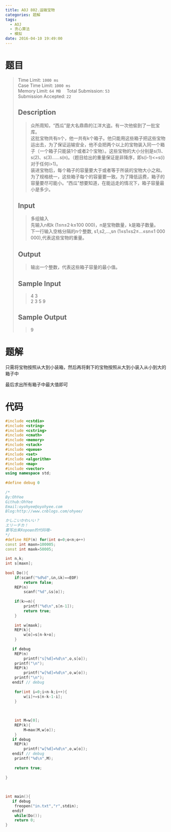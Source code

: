 ```yaml
---
title: AOJ 802.运输宝物
categories: 题解
tags:
  - AOJ
  - 贪心算法
  - 模拟
date: 2016-04-10 19:49:00
---
```

# 题目

> Time Limit: `1000 ms`  
> Case Time Limit: `1000 ms`  
> Memory Limit: `64 MB  `
> Total Submission: `53`  
> Submission Accepted: `22`  
> ## Description  
> > 众所周知，“西瓜”是大名鼎鼎的江洋大盗。有一次他偷到了一批宝库。  
> > 这批宝物共有n个，他一共有k个箱子。他只能用这些箱子把这些宝物运出去，为了保证运输安全，他不会把两个以上的宝物装入同一个箱子（一个箱子只能装1个或者2个宝物）。这些宝物的大小分别是s(1)、s(2)、s(3)……s(n)。（题目给出的重量保证是非降序，即s(i-1)&lt;=s(i) 对于任何i>1)。  
> > 装进宝物后，每个箱子的容量要大于或者等于所装的宝物大小之和。为了规格统一，这些箱子每个的容量要一致。为了降低运费，箱子的容量要尽可能小。“西瓜”想要知道，在能运走的情况下，箱子容量最小是多少。  
>  <!--more-->  
>   
> ## Input  
> > 多组输入  
> > 先输入n和k (1≤n≤2·k≤100 000)，n是宝物数量，k是箱子数量。  
> > 下一行输入空格分隔的n个整数, s1,s2,...,sn (1≤s1≤s2≤...≤sn≤1 000 000),代表这些宝物的重量。  
>    
>   
> ## Output  
> > 输出一个整数，代表这些箱子容量的最小值。  
>    
>   
> ## Sample Input  
> > 4 3  
> > 2 3 5 9  
>    
>   
> ## Sample Output  
> > 9  

# 题解

只需将宝物按照从大到小装箱，然后再将剩下的宝物按照从大到小装入从小到大的箱子中

最后求出所有箱子中最大值即可


# 代码

```cpp
#include <cstdio>
#include <string>
#include <cstring>
#include <cmath>
#include <memory>
#include <stack>
#include <queue>
#include <set>
#include <algorithm>
#include <map>
#include <vector>
using namespace std;
 
#define debug 0
 
/*
By:OhYee
Github:OhYee
Email:oyohyee@oyohyee.com
Blog:http://www.cnblogs.com/ohyee/

かしこいかわいい？
エリーチカ！
要写出来Хорошо的代码哦~
*/
#define REP(n) for(int o=0;o<n;o++)
const int maxn=100005;
const int maxk=50005;
 
int n,k;
int s[maxn];
 
bool Do(){
    if(scanf("%d%d",&n,&k)==EOF)
        return false;
    REP(n)
        scanf("%d",&s[o]);
 
    if(k>=n){
        printf("%d\n",s[n-1]);
        return true;
    }
 
    int w[maxk];
    REP(k){
        w[o]=s[n-k+o];
    }
 
   if debug
    REP(n)
        printf("s[%d]=%d\n",o,s[o]);
    printf("\n");
    REP(k)
        printf("w[%d]=%d\n",o,w[o]);
    printf("\n");
   endif // debug
 
    for(int i=0;i<n-k;i++){
        w[i]+=s[n-k-1-i];
    }
 
 
 
    int M=w[0];
    REP(k){
        M=max(M,w[o]);
    }
   if debug
    REP(k)
        printf("w[%d]=%d\n",o,w[o]);
   endif // debug
    printf("%d\n",M);
 
    return true;
 
}
 
 
 
int main(){
   if debug
    freopen("in.txt","r",stdin);
   endif
    while(Do());
    return 0;
}
```